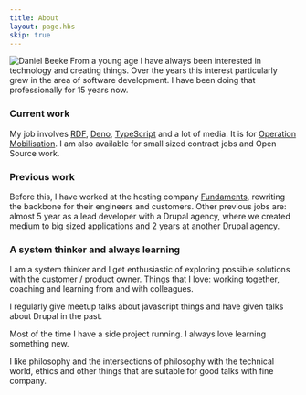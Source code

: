 ```yaml
---
title: About
layout: page.hbs
skip: true
---
```


![Daniel Beeke](/assets/daniel.jpeg) From a young age I have always been interested in technology and creating things. Over the years this interest particularly grew in the area of software development. I have been doing that professionally for 15 years now.

### Current work

My job involves [RDF](https://en.wikipedia.org/wiki/Resource_Description_Framework), [Deno](https://deno.land/), [TypeScript](https://www.typescriptlang.org/) and a lot of media. It is for [Operation Mobilisation](https://om.org). I am also available for small sized contract jobs and Open Source work.

### Previous work

Before this, I have worked at the hosting company [Fundaments](https://fundaments.nl/), rewriting the backbone for their engineers and customers. Other previous jobs are: almost 5 year as a lead developer with a Drupal agency, where we created medium to big sized applications and 2 years at another Drupal agency.

### A system thinker and always learning

I am a system thinker and I get enthusiastic of exploring possible solutions with the customer / product owner. Things that I love: working together, coaching and learning from and with colleagues.

I regularly give meetup talks about javascript things and have given talks about Drupal in the past. 

Most of the time I have a side project running. I always love learning something new.

I like philosophy and the intersections of philosophy with the technical world, ethics and other things that are suitable for good talks with fine company.
